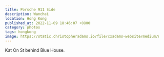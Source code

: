 ```yaml
---
title: Porsche 911 Side
description: Wanchai
location: Hong Kong
published_at: 2022-11-09 18:46:07 +0800
category: photos
tags: hongkong
image: https://static.christopheradams.io/file/cxadams-website/medium/nextcloud/Photos/Albums/2019/20191214-2054_HongKong/20191214-2054_HongKong_L1009801-0.jpg
---
```


Kat On St behind Blue House.
